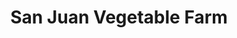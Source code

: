 ---
title: "San Juan Vegetable Farm"
url: /ormoc-city/san-juan-vegetable-farm/
shop: Gemüse & Obst
---